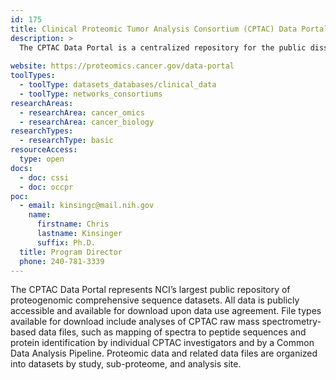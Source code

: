 ```yaml
---
id: 175
title: Clinical Proteomic Tumor Analysis Consortium (CPTAC) Data Portal
description: >
  The CPTAC Data Portal is a centralized repository for the public dissemination of proteomic sequence datasets collected by CPTAC investigators.
  
website: https://proteomics.cancer.gov/data-portal
toolTypes:
  - toolType: datasets_databases/clinical_data
  - toolType: networks_consortiums
researchAreas:
  - researchArea: cancer_omics
  - researchArea: cancer_biology
researchTypes:
  - researchType: basic
resourceAccess:
  type: open
docs:
  - doc: cssi
  - doc: occpr
poc:
  - email: kinsingc@mail.nih.gov
    name:
      firstname: Chris
      lastname: Kinsinger
      suffix: Ph.D.
  title: Program Director
  phone: 240-781-3339
---
```

The CPTAC Data Portal represents NCI’s largest public repository of proteogenomic comprehensive sequence datasets. All data is publicly accessible and available for download upon data use agreement. File types available for download include analyses of CPTAC raw mass spectrometry-based data files, such as mapping of spectra to peptide sequences and protein identification by individual CPTAC investigators and by a Common Data Analysis Pipeline. Proteomic data and related data files are organized into datasets by study, sub-proteome, and analysis site.
